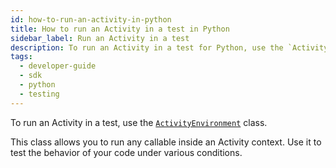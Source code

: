 ```yaml
---
id: how-to-run-an-activity-in-python
title: How to run an Activity in a test in Python
sidebar_label: Run an Activity in a test
description: To run an Activity in a test for Python, use the `ActivityEnvironment` class.
tags:
  - developer-guide
  - sdk
  - python
  - testing
---
```


To run an Activity in a test, use the [`ActivityEnvironment`](https://python.temporal.io/temporalio.testing.ActivityEnvironment.html) class.

This class allows you to run any callable inside an Activity context.
Use it to test the behavior of your code under various conditions.
